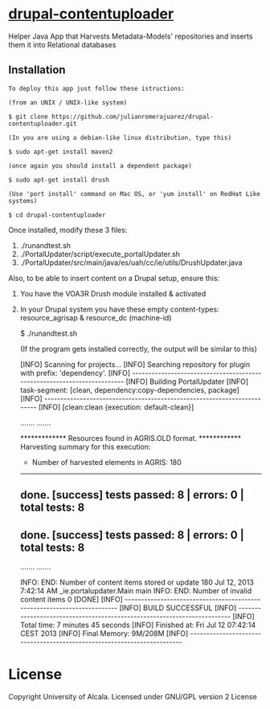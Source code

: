 [drupal-contentuploader](#)
==

Helper Java App that Harvests Metadata-Models' repositories and inserts them it into Relational databases

Installation
--
    
    To deploy this app just follow these istructions:
    
    (from an UNIX / UNIX-like system)

    $ git clone https://github.com/julianromerajuarez/drupal-contentuploader.git
    
    (In you are using a debian-like linux distribution, type this)
    
    $ sudo apt-get install maven2
    
    (once again you should install a dependent package)
    
    $ sudo apt-get install drush
    
    (Use 'port install' command on Mac OS, or 'yum install' on RedHat Like systems)
    
    $ cd drupal-contentuploader
        
Once installed, modify these 3 files:
    
1. ./runandtest.sh
2. ./PortalUpdater/script/execute_portalUpdater.sh 
3. ./PortalUpdater/src/main/java/es/uah/cc/ie/utils/DrushUpdater.java

Also, to be able to insert content on a Drupal setup, ensure this:

1. You have the VOA3R Drush module installed & activated
2. In your Drupal system you have these empty content-types: resource_agrisap & resource_dc (machine-id) 

    $ ./runandtest.sh
    
    (If the program gets installed correctly, the output will be similar to this)
    
    [INFO] Scanning for projects...
    [INFO] Searching repository for plugin with prefix: 'dependency'.
    [INFO] ------------------------------------------------------------------------
    [INFO] Building PortalUpdater
    [INFO]    task-segment: [clean, dependency:copy-dependencies, package]
    [INFO] ------------------------------------------------------------------------
    [INFO] [clean:clean {execution: default-clean}]

    .......
    .......

    ************* Resources found in AGRIS.OLD format. ************
    Harvesting summary for this execution:
    - Number of harvested elements in AGRIS: 180
    -------------------------------------------------------------------
     done.                                                                [success]
     tests passed: 8 | errors: 0 | total tests: 8
    -------------------------------------------------------------------
     done.                                                                [success]
     tests passed: 8 | errors: 0 | total tests: 8
    -------------------------------------------------------------------

    .......
    .......

    INFO: END: Number of content items stored or update 180
    Jul 12, 2013 7:42:14 AM _ie.portalupdater.Main main
    INFO: END: Number of invalid content items 0
    [DONE]
    [INFO] ------------------------------------------------------------------------
    [INFO] BUILD SUCCESSFUL
    [INFO] ------------------------------------------------------------------------
    [INFO] Total time: 7 minutes 45 seconds
    [INFO] Finished at: Fri Jul 12 07:42:14 CEST 2013
    [INFO] Final Memory: 9M/208M
    [INFO] ------------------------------------------------------------------------


License
==

Copyright University of Alcala. Licensed under GNU/GPL version 2 License  
